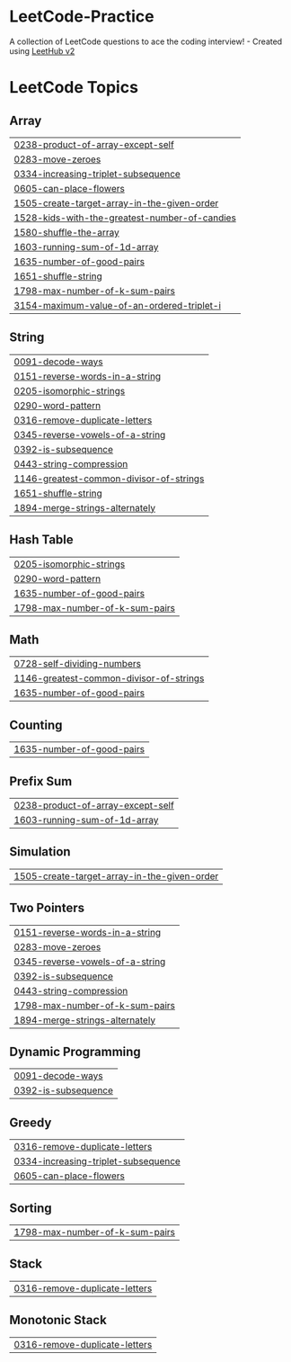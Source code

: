 # LeetCode-Practice
A collection of LeetCode questions to ace the coding interview! - Created using [LeetHub v2](https://github.com/arunbhardwaj/LeetHub-2.0)

<!---LeetCode Topics Start-->
# LeetCode Topics
## Array
|  |
| ------- |
| [0238-product-of-array-except-self](https://github.com/kvskranthi/LeetCode-Practice/tree/master/0238-product-of-array-except-self) |
| [0283-move-zeroes](https://github.com/kvskranthi/LeetCode-Practice/tree/master/0283-move-zeroes) |
| [0334-increasing-triplet-subsequence](https://github.com/kvskranthi/LeetCode-Practice/tree/master/0334-increasing-triplet-subsequence) |
| [0605-can-place-flowers](https://github.com/kvskranthi/LeetCode-Practice/tree/master/0605-can-place-flowers) |
| [1505-create-target-array-in-the-given-order](https://github.com/kvskranthi/LeetCode-Practice/tree/master/1505-create-target-array-in-the-given-order) |
| [1528-kids-with-the-greatest-number-of-candies](https://github.com/kvskranthi/LeetCode-Practice/tree/master/1528-kids-with-the-greatest-number-of-candies) |
| [1580-shuffle-the-array](https://github.com/kvskranthi/LeetCode-Practice/tree/master/1580-shuffle-the-array) |
| [1603-running-sum-of-1d-array](https://github.com/kvskranthi/LeetCode-Practice/tree/master/1603-running-sum-of-1d-array) |
| [1635-number-of-good-pairs](https://github.com/kvskranthi/LeetCode-Practice/tree/master/1635-number-of-good-pairs) |
| [1651-shuffle-string](https://github.com/kvskranthi/LeetCode-Practice/tree/master/1651-shuffle-string) |
| [1798-max-number-of-k-sum-pairs](https://github.com/kvskranthi/LeetCode-Practice/tree/master/1798-max-number-of-k-sum-pairs) |
| [3154-maximum-value-of-an-ordered-triplet-i](https://github.com/kvskranthi/LeetCode-Practice/tree/master/3154-maximum-value-of-an-ordered-triplet-i) |
## String
|  |
| ------- |
| [0091-decode-ways](https://github.com/kvskranthi/LeetCode-Practice/tree/master/0091-decode-ways) |
| [0151-reverse-words-in-a-string](https://github.com/kvskranthi/LeetCode-Practice/tree/master/0151-reverse-words-in-a-string) |
| [0205-isomorphic-strings](https://github.com/kvskranthi/LeetCode-Practice/tree/master/0205-isomorphic-strings) |
| [0290-word-pattern](https://github.com/kvskranthi/LeetCode-Practice/tree/master/0290-word-pattern) |
| [0316-remove-duplicate-letters](https://github.com/kvskranthi/LeetCode-Practice/tree/master/0316-remove-duplicate-letters) |
| [0345-reverse-vowels-of-a-string](https://github.com/kvskranthi/LeetCode-Practice/tree/master/0345-reverse-vowels-of-a-string) |
| [0392-is-subsequence](https://github.com/kvskranthi/LeetCode-Practice/tree/master/0392-is-subsequence) |
| [0443-string-compression](https://github.com/kvskranthi/LeetCode-Practice/tree/master/0443-string-compression) |
| [1146-greatest-common-divisor-of-strings](https://github.com/kvskranthi/LeetCode-Practice/tree/master/1146-greatest-common-divisor-of-strings) |
| [1651-shuffle-string](https://github.com/kvskranthi/LeetCode-Practice/tree/master/1651-shuffle-string) |
| [1894-merge-strings-alternately](https://github.com/kvskranthi/LeetCode-Practice/tree/master/1894-merge-strings-alternately) |
## Hash Table
|  |
| ------- |
| [0205-isomorphic-strings](https://github.com/kvskranthi/LeetCode-Practice/tree/master/0205-isomorphic-strings) |
| [0290-word-pattern](https://github.com/kvskranthi/LeetCode-Practice/tree/master/0290-word-pattern) |
| [1635-number-of-good-pairs](https://github.com/kvskranthi/LeetCode-Practice/tree/master/1635-number-of-good-pairs) |
| [1798-max-number-of-k-sum-pairs](https://github.com/kvskranthi/LeetCode-Practice/tree/master/1798-max-number-of-k-sum-pairs) |
## Math
|  |
| ------- |
| [0728-self-dividing-numbers](https://github.com/kvskranthi/LeetCode-Practice/tree/master/0728-self-dividing-numbers) |
| [1146-greatest-common-divisor-of-strings](https://github.com/kvskranthi/LeetCode-Practice/tree/master/1146-greatest-common-divisor-of-strings) |
| [1635-number-of-good-pairs](https://github.com/kvskranthi/LeetCode-Practice/tree/master/1635-number-of-good-pairs) |
## Counting
|  |
| ------- |
| [1635-number-of-good-pairs](https://github.com/kvskranthi/LeetCode-Practice/tree/master/1635-number-of-good-pairs) |
## Prefix Sum
|  |
| ------- |
| [0238-product-of-array-except-self](https://github.com/kvskranthi/LeetCode-Practice/tree/master/0238-product-of-array-except-self) |
| [1603-running-sum-of-1d-array](https://github.com/kvskranthi/LeetCode-Practice/tree/master/1603-running-sum-of-1d-array) |
## Simulation
|  |
| ------- |
| [1505-create-target-array-in-the-given-order](https://github.com/kvskranthi/LeetCode-Practice/tree/master/1505-create-target-array-in-the-given-order) |
## Two Pointers
|  |
| ------- |
| [0151-reverse-words-in-a-string](https://github.com/kvskranthi/LeetCode-Practice/tree/master/0151-reverse-words-in-a-string) |
| [0283-move-zeroes](https://github.com/kvskranthi/LeetCode-Practice/tree/master/0283-move-zeroes) |
| [0345-reverse-vowels-of-a-string](https://github.com/kvskranthi/LeetCode-Practice/tree/master/0345-reverse-vowels-of-a-string) |
| [0392-is-subsequence](https://github.com/kvskranthi/LeetCode-Practice/tree/master/0392-is-subsequence) |
| [0443-string-compression](https://github.com/kvskranthi/LeetCode-Practice/tree/master/0443-string-compression) |
| [1798-max-number-of-k-sum-pairs](https://github.com/kvskranthi/LeetCode-Practice/tree/master/1798-max-number-of-k-sum-pairs) |
| [1894-merge-strings-alternately](https://github.com/kvskranthi/LeetCode-Practice/tree/master/1894-merge-strings-alternately) |
## Dynamic Programming
|  |
| ------- |
| [0091-decode-ways](https://github.com/kvskranthi/LeetCode-Practice/tree/master/0091-decode-ways) |
| [0392-is-subsequence](https://github.com/kvskranthi/LeetCode-Practice/tree/master/0392-is-subsequence) |
## Greedy
|  |
| ------- |
| [0316-remove-duplicate-letters](https://github.com/kvskranthi/LeetCode-Practice/tree/master/0316-remove-duplicate-letters) |
| [0334-increasing-triplet-subsequence](https://github.com/kvskranthi/LeetCode-Practice/tree/master/0334-increasing-triplet-subsequence) |
| [0605-can-place-flowers](https://github.com/kvskranthi/LeetCode-Practice/tree/master/0605-can-place-flowers) |
## Sorting
|  |
| ------- |
| [1798-max-number-of-k-sum-pairs](https://github.com/kvskranthi/LeetCode-Practice/tree/master/1798-max-number-of-k-sum-pairs) |
## Stack
|  |
| ------- |
| [0316-remove-duplicate-letters](https://github.com/kvskranthi/LeetCode-Practice/tree/master/0316-remove-duplicate-letters) |
## Monotonic Stack
|  |
| ------- |
| [0316-remove-duplicate-letters](https://github.com/kvskranthi/LeetCode-Practice/tree/master/0316-remove-duplicate-letters) |
<!---LeetCode Topics End-->